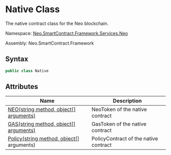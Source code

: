 # Native Class

The native contract class for the Neo blockchain.

Namespace: [Neo.SmartContract.Framework.Services.Neo](../neo.md)

Assembly: Neo.SmartContract.Framework

## Syntax

```c#
public class Native
```

## Attributes

| Name                                    | Description               |
| ---------------------------------------- | -------------------------- |
| [NEO(string method, object\[\] arguments)](Native/NEO.md) | NeoToken of the native contract |
| [GAS(string method, object\[\] arguments)](Native/GAS.md)         | GasToken of the native contract |
| [Policy(string method, object\[\]](Native/Policy.md) arguments)                 | PolicyContract of the native contract |
